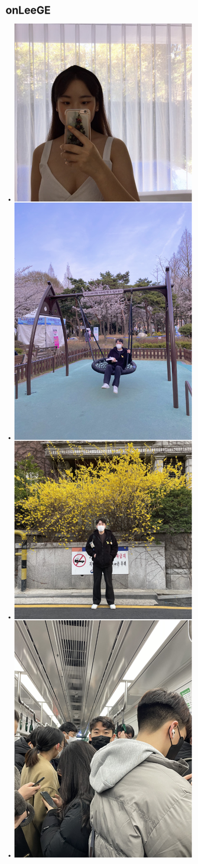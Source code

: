 # onLeeGE

<!DOCTYPE html>
  <html lang="ko">
    <head>
      <meta charset="UTF-8 />
      <title>Automatical Slide In Vertically</title>
      <link rel="stylesheet" href="css/style.css" />
    </head>
    <body>
      <div class="wrap">
        <div class="slide">
          <ul>
            <li><img src="GE/01.jpg" alt="image1" /></li>  
            <li><img src="GE/02.jpg" alt="image1" /></li>  
            <li><img src="GE/03.jpg" alt="image1" /></li>  
            <li><img src="GE/04.jpg" alt="image1" /></li>
          </ul>
        </div>
      </div>
    </body>
  </html>
